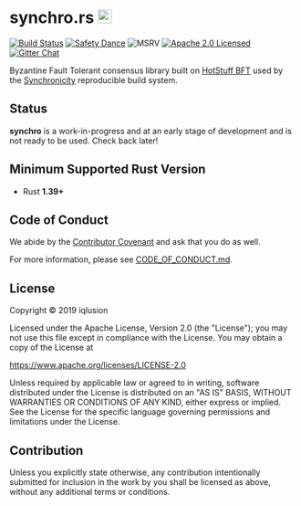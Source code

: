 # synchro.rs <a href="https://www.iqlusion.io"><img src="https://storage.googleapis.com/iqlusion-production-web/img/logo/iqlusion-rings-sm.png" alt="iqlusion" width="24" height="24"></a>

[![Build Status][build-image]][build-link]
[![Safety Dance][safety-image]][safety-link]
![MSRV][msrv-image]
[![Apache 2.0 Licensed][license-image]][license-link]
[![Gitter Chat][gitter-image]][gitter-link]

Byzantine Fault Tolerant consensus library built on [HotStuff BFT][hotstuff]
used by the [Synchronicity] reproducible build system.

## Status

**synchro** is a work-in-progress and at an early stage of development
and is not ready to be used. Check back later!

## Minimum Supported Rust Version

- Rust **1.39+**

## Code of Conduct

We abide by the [Contributor Covenant][cc-md] and ask that you do as well.

For more information, please see [CODE_OF_CONDUCT.md][cc-md].

## License

Copyright © 2019 iqlusion

Licensed under the Apache License, Version 2.0 (the "License");
you may not use this file except in compliance with the License.
You may obtain a copy of the License at

https://www.apache.org/licenses/LICENSE-2.0

Unless required by applicable law or agreed to in writing, software
distributed under the License is distributed on an "AS IS" BASIS,
WITHOUT WARRANTIES OR CONDITIONS OF ANY KIND, either express or implied.
See the License for the specific language governing permissions and
limitations under the License.

## Contribution

Unless you explicitly state otherwise, any contribution intentionally
submitted for inclusion in the work by you shall be licensed as above,
without any additional terms or conditions.

[//]: # (badges)

[build-image]: https://github.com/iqlusioninc/synchronicity/workflows/Rust/badge.svg
[build-link]: https://github.com/iqlusioninc/synchronicity/actions
[safety-image]: https://img.shields.io/badge/unsafe-forbidden-success.svg
[safety-link]: https://github.com/rust-secure-code/safety-dance/
[msrv-image]: https://img.shields.io/badge/rustc-1.39+-blue.svg
[license-image]: https://img.shields.io/badge/license-Apache2.0-blue.svg
[license-link]: https://github.com/iqlusioninc/synchronicity/blob/master/LICENSE
[gitter-image]: https://badges.gitter.im/badge.svg
[gitter-link]: https://gitter.im/iqlusioninc/community

[//]: # (general links)

[hotstuff]: https://github.com/libra/libra/tree/master/consensus
[synchronicity]: https://github.com/iqlusioninc/synchronicity
[cc-web]: https://contributor-covenant.org/
[cc-md]: https://github.com/iqlusioninc/synchronicity/blob/develop/CODE_OF_CONDUCT.md
